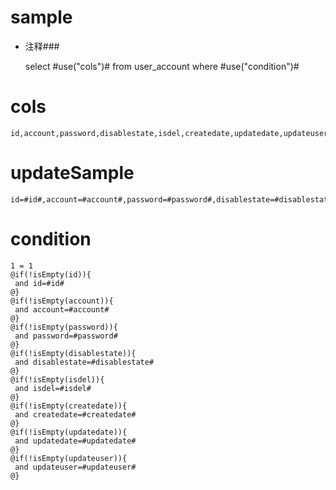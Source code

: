 sample
===
* 注释###

    select #use("cols")# from user_account  where  #use("condition")#

cols
===
	id,account,password,disablestate,isdel,createdate,updatedate,updateuser

updateSample
===
    
	id=#id#,account=#account#,password=#password#,disablestate=#disablestate#,isdel=#isdel#,createdate=#createdate#,updatedate=#updatedate#,updateuser=#updateuser#

condition
===

    1 = 1  
    @if(!isEmpty(id)){
     and id=#id#
    @}
    @if(!isEmpty(account)){
     and account=#account#
    @}
    @if(!isEmpty(password)){
     and password=#password#
    @}
    @if(!isEmpty(disablestate)){
     and disablestate=#disablestate#
    @}
    @if(!isEmpty(isdel)){
     and isdel=#isdel#
    @}
    @if(!isEmpty(createdate)){
     and createdate=#createdate#
    @}
    @if(!isEmpty(updatedate)){
     and updatedate=#updatedate#
    @}
    @if(!isEmpty(updateuser)){
     and updateuser=#updateuser#
    @}

